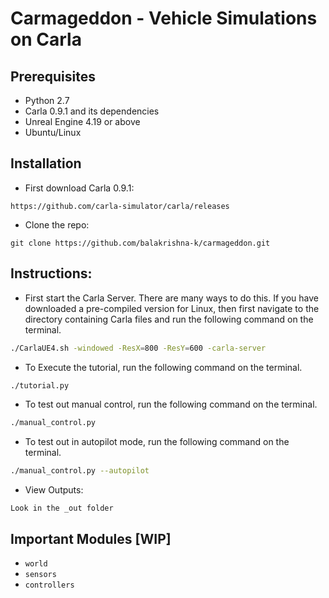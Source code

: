 # Carmageddon - Vehicle Simulations on Carla

## Prerequisites
- Python 2.7
- Carla 0.9.1 and its dependencies
- Unreal Engine 4.19 or above 
- Ubuntu/Linux

## Installation
* First download Carla 0.9.1:
``` 
https://github.com/carla-simulator/carla/releases
```

* Clone the repo:
``` 
git clone https://github.com/balakrishna-k/carmageddon.git
```

## Instructions:
- First start the Carla Server. There are many ways to do this. If you have downloaded a pre-compiled version for Linux, then first navigate to the directory containing Carla files and run the following command on the terminal. 
```bash
./CarlaUE4.sh -windowed -ResX=800 -ResY=600 -carla-server 
```

- To Execute the tutorial, run the following command on the terminal.
```bash
./tutorial.py 
```
- To test out manual control, run the following command on the terminal.
```bash
./manual_control.py 
```

- To test out in autopilot mode, run the following command on the terminal.
```bash
./manual_control.py --autopilot
```

* View Outputs:
```
Look in the _out folder
```

## Important Modules [WIP]
* `world`
* `sensors`
* `controllers`
